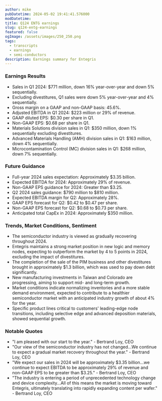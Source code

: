 ```yaml
---
author: mike
pubDatetime: 2024-05-02 19:41:41.576000
modDatetime: 
title: Q124 ENTG earnings
slug: q124-entg-earnings
featured: false
ogImage: /assets/images/250_250.png
tags:
  - transcripts
  - earnings
  - semi-conductors
description: Earnings summary for Entegris
---
```

### Earnings Results

- Sales in Q1 2024: $771 million, down 16% year-over-year and down 5% sequentially.
- Excluding divestitures, Q1 sales were down 5% year-over-year and 4% sequentially.
- Gross margin on a GAAP and non-GAAP basis: 45.6%.
- Adjusted EBITDA in Q1 2024: $223 million or 29% of revenue.
- GAAP diluted EPS: $0.30 per share in Q1.
- Non-GAAP EPS: $0.68 per share in Q1.
- Materials Solutions division sales in Q1: $350 million, down 1% sequentially excluding divestitures.
- Advanced Materials Handling (AMH) division sales in Q1: $163 million, down 4% sequentially.
- Microcontamination Control (MC) division sales in Q1: $268 million, down 7% sequentially.

### Future Guidance

- Full-year 2024 sales expectation: Approximately $3.35 billion.
- Expected EBITDA for 2024: Approximately 29% of revenue.
- Non-GAAP EPS guidance for 2024: Greater than $3.25.
- Q2 2024 sales guidance: $790 million to $810 million.
- Expected EBITDA margin for Q2: Approximately 28%.
- GAAP EPS forecast for Q2: $0.42 to $0.47 per share.
- Non-GAAP EPS forecast for Q2: $0.68 to $0.73 per share.
- Anticipated total CapEx in 2024: Approximately $350 million.

### Trends, Market Conditions, Sentiment

- The semiconductor industry is viewed as gradually recovering throughout 2024.
- Entegris maintains a strong market position in new logic and memory nodes, expecting to outperform the market by 4 to 5 points in 2024, excluding the impact of divestitures.
- The completion of the sale of the PIM business and other divestitures brought in approximately $1.3 billion, which was used to pay down debt significantly.
- New manufacturing investments in Taiwan and Colorado are progressing, aiming to support mid- and long-term growth.
- Market conditions indicate normalizing inventories and a more stable demand environment, expected to contribute to a healthier semiconductor market with an anticipated industry growth of about 4% for the year.
- Specific product lines critical to customers' leading-edge node transitions, including selective edge and advanced deposition materials, showed sequential growth.

### Notable Quotes

- "I am pleased with our start to the year." - Bertrand Loy, CEO
- "Our view of the semiconductor industry has not changed...We continue to expect a gradual market recovery throughout the year." - Bertrand Loy, CEO
- "We expect our sales in 2024 will be approximately $3.35 billion...we continue to expect EBITDA to be approximately 29% of revenue and non-GAAP EPS to be greater than $3.25." - Bertrand Loy, CEO
- "The industry is entering a period of unprecedented technology change and device complexity...All of this means the market is moving toward Entegris, ultimately translating into rapidly expanding content per wafer." - Bertrand Loy, CEO
